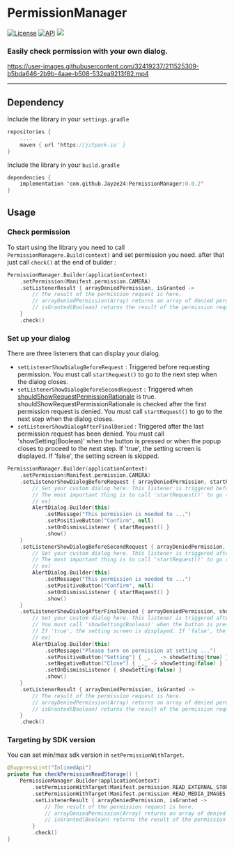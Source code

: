 # PermissionManager
[![License](https://img.shields.io/badge/License-Apache_2.0-orange.svg)](https://opensource.org/licenses/Apache-2.0)
[![API](https://img.shields.io/badge/API-23%2B-blue.svg?style=flat)](https://android-arsenal.com/api?level=23)
[![](https://jitpack.io/v/Jayze24/PermissionManager.svg)](https://jitpack.io/#Jayze24/PermissionManager)

### Easily check permission with your own dialog.

https://user-images.githubusercontent.com/32419237/211525309-b5bda646-2b9b-4aae-b508-532ea9213f82.mp4

---------------------------
## Dependency
Include the library in your `settings.gradle`
```kotlin
repositories {
    ....
    maven { url 'https://jitpack.io' }
}
```
Include the library in your `build.gradle`
```kotlin
dependencies {
    implementation 'com.github.Jayze24:PermissionManager:0.0.2'
}
```
## Usage
### Check permission
To start using the library you need to call `PermissionManagere.Build(context)` and set permission you need. after that just call `check()` at the end of builder :
```kotlin
PermissionManager.Builder(applicationContext)
    .setPermission(Manifest.permission.CAMERA)
    .setListenerResult { arrayDeniedPermission, isGranted -> 
        // The result of the permission request is here.
        // arrayDeniedPermission(Array) returns an array of denied permissions.
        // isGranted(Boolean) returns the result of the permission request.
    }
    .check()
```
### Set up your dialog
There are three listeners that can display your dialog.
* `setListenerShowDialogBeforeRequest` : Triggered before requesting permission. You must call `startRequest()` to go to the next step when the dialog closes.
* `setListenerShowDialogBeforeSecondRequest` : Triggered when [shouldShowRequestPermissionRationale](https://developer.android.com/reference/androidx/core/app/ActivityCompat#shouldShowRequestPermissionRationale(android.app.Activity,java.lang.String), "android developers") is true. shouldShowRequestPermissionRationale is checked after the first permission request is denied. You must call `startRequest()` to go to the next step when the dialog closes.
* `setListenerShowDialogAfterFinalDenied` : Triggered after the last permission request has been denied. You must call 'showSetting(Boolean)' when the button is pressed or when the popup closes to proceed to the next step. If 'true', the setting screen is displayed. If 'false', the setting screen is skipped.
```kotlin
PermissionManager.Builder(applicationContext)
    .setPermission(Manifest.permission.CAMERA)
    .setListenerShowDialogBeforeRequest { arrayDeniedPermission, startRequest ->
        // Set your custom dialog here. This listener is triggered before permission is requested.
        // The most important thing is to call 'startRequest()' to go to the next step when the dialog closes. 
        // ex)
        AlertDialog.Builder(this)
            .setMessage("This permission is needed to ...")
            .setPositiveButton("Confirm", null)
            .setOnDismissListener { startRequest() }
            .show()
    }
    .setListenerShowDialogBeforeSecondRequest { arrayDeniedPermission, startRequest ->
        // Set your custom dialog here. This listener is triggered after the first permission request is denied.
        // The most important thing is to call 'startRequest()' to go to the next step when the dialog closes.
        // ex)
        AlertDialog.Builder(this)
            .setMessage("This permission is needed to ...")
            .setPositiveButton("Confirm", null)
            .setOnDismissListener { startRequest() }
            .show()
    }
    .setListenerShowDialogAfterFinalDenied { arrayDeniedPermission, showSetting ->
        // Set your custom dialog here. This listener is triggered after the final permission request is denied.
        // You must call 'showSetting(Boolean)' when the button is pressed or when the popup closes to proceed to the next step.
        // If 'true', the setting screen is displayed. If 'false', the setting screen is skipped.
        // ex)
        AlertDialog.Builder(this)
            .setMessage("Please turn on permission at setting ...")
            .setPositiveButton("Setting") { _, _ -> showSetting(true) }
            .setNegativeButton("Close") { _,_ -> showSetting(false) }
            .setOnDismissListener { showSetting(false) }
            .show()
    }
    .setListenerResult { arrayDeniedPermission, isGranted -> 
        // The result of the permission request is here.
        // arrayDeniedPermission(Array) returns an array of denied permissions.
        // isGranted(Boolean) returns the result of the permission request.
    }
    .check()
```
### Targeting by SDK version
You can set min/max sdk version in `setPermissionWithTarget`.
```kotlin
@SuppressLint("InlinedApi")
private fun checkPermissionReadStorage() {
    PermissionManager.Builder(applicationContext)
        .setPermissionWithTarget(Manifest.permission.READ_EXTERNAL_STORAGE, maxSdk = Build.VERSION_CODES.S_V2)
        .setPermissionWithTarget(Manifest.permission.READ_MEDIA_IMAGES, minSdk = Build.VERSION_CODES.TIRAMISU)
        .setListenerResult { arrayDeniedPermission, isGranted ->
            // The result of the permission request is here.
            // arrayDeniedPermission(Array) returns an array of denied permissions.
            // isGranted(Boolean) returns the result of the permission request.
        }
        .check()
}
```
